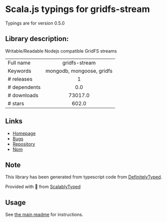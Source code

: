 
# Scala.js typings for gridfs-stream

Typings are for version 0.5.0

## Library description:
Writable/Readable Nodejs compatible GridFS streams

|                    |                 |
| ------------------ | :-------------: |
| Full name          | gridfs-stream |
| Keywords           | mongodb, mongoose, gridfs |
| # releases         | 1 |
| # dependents       | 0.0 |
| # downloads        | 73017.0 |
| # stars            | 602.0 |

## Links
- [Homepage](https://github.com/aheckmann/gridfs-stream)
- [Bugs](https://github.com/aheckmann/gridfs-stream/issues)
- [Repository](https://github.com/aheckmann/gridfs-stream)
- [Npm](https://www.npmjs.com/package/gridfs-stream)
    


## Note
This library has been generated from typescript code from [DefinitelyTyped](https://definitelytyped.org).

Provided with :purple_heart: from [ScalablyTyped](https://github.com/oyvindberg/ScalablyTyped)

## Usage
See [the main readme](../../readme.md) for instructions.


